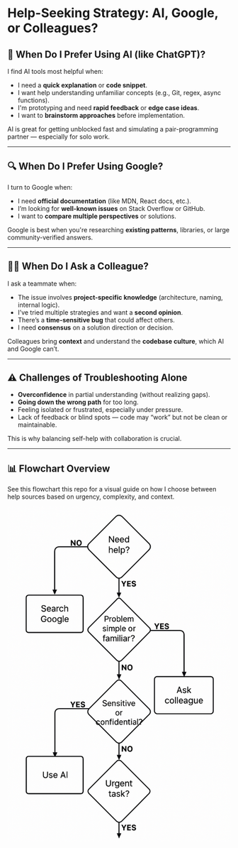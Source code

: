 
# Help-Seeking Strategy: AI, Google, or Colleagues?

## 🤖 When Do I Prefer Using AI (like ChatGPT)?

I find AI tools most helpful when:
- I need a **quick explanation** or **code snippet**.
- I want help understanding unfamiliar concepts (e.g., Git, regex, async functions).
- I'm prototyping and need **rapid feedback** or **edge case ideas**.
- I want to **brainstorm approaches** before implementation.

AI is great for getting unblocked fast and simulating a pair-programming partner — especially for solo work.

---

## 🔍 When Do I Prefer Using Google?

I turn to Google when:
- I need **official documentation** (like MDN, React docs, etc.).
- I’m looking for **well-known issues** on Stack Overflow or GitHub.
- I want to **compare multiple perspectives** or solutions.

Google is best when you're researching **existing patterns**, libraries, or large community-verified answers.

---

## 🧑‍💻 When Do I Ask a Colleague?

I ask a teammate when:
- The issue involves **project-specific knowledge** (architecture, naming, internal logic).
- I’ve tried multiple strategies and want a **second opinion**.
- There’s a **time-sensitive bug** that could affect others.
- I need **consensus** on a solution direction or decision.

Colleagues bring **context** and understand the **codebase culture**, which AI and Google can’t.

---

## ⚠️ Challenges of Troubleshooting Alone

- **Overconfidence** in partial understanding (without realizing gaps).
- **Going down the wrong path** for too long.
- Feeling isolated or frustrated, especially under pressure.
- Lack of feedback or blind spots — code may “work” but not be clean or maintainable.

This is why balancing self-help with collaboration is crucial.

---

## 📊 Flowchart Overview

See this flowchart  this repo for a visual guide on how I choose between help sources based on urgency, complexity, and context.

![alt text](image-14.png)